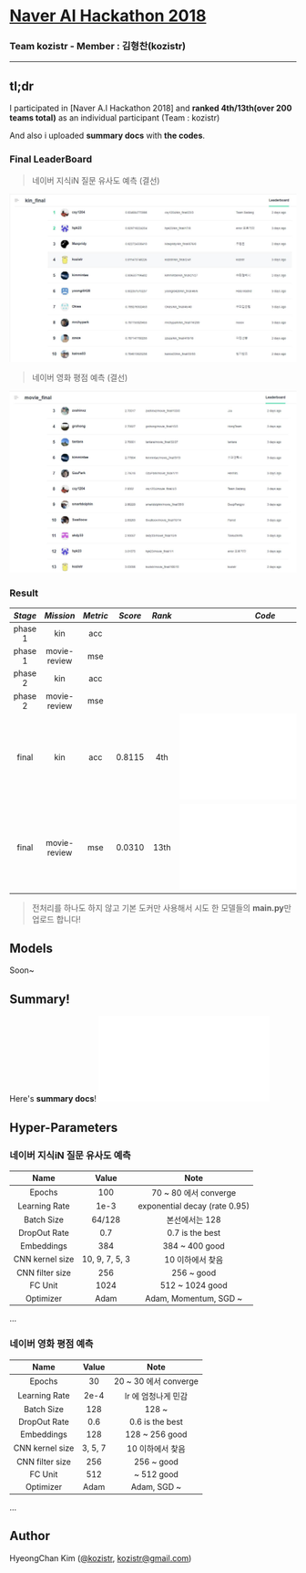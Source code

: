 # [Naver AI Hackathon 2018](https://github.com/naver/ai-hackathon-2018)

### **Team kozistr - Member : 김형찬(kozistr)**

---

## tl;dr

I participated in [Naver A.I Hackathon 2018] and 
**ranked 4th/13th(over 200 teams total)** as an individual participant (Team : kozistr)

And also i uploaded **summary docs** with **the codes**.

### Final LeaderBoard

> 네이버 지식iN 질문 유사도 예측 (결선)

![kin_leaderboard](_images/kin_final_lb.jpg)

> 네이버 영화 평점 예측 (결선)

![movie_leaderboard](_images/movie_final_lb.jpg)

### Result

*Stage* | *Mission*    | *Metric* | *Score* | *Rank* | *Code*
:-----: | :----------: | :------: | :-----: | :----: | :------:
phase 1 | kin          | acc      |         |        |
phase 1 | movie-review | mse      |         |        |
phase 2 | kin          | acc      |         |        |
phase 2 | movie-review | mse      |         |        |
 final  | kin          | acc      | 0.8115  | 4th    | ![code](kin/main.py)
 final  | movie-review | mse      | 0.0310  | 13th   | ![code](movie-review/main.py)

> 전처리를 하나도 하지 않고 기본 도커만 사용해서 시도 한 모델들의 **main.py**만 업로드 합니다!

## Models

Soon~

## Summary!

Here's **summary docs**! ![Summary](_refs/kozistr-naver_ai_hackathon_2018_report.pdf)

## Hyper-Parameters

### 네이버 지식iN 질문 유사도 예측

|           Name            |   Value        |          Note                 |
| :-----------------------: | :------------: | :---------------------------: |
|          Epochs           |      100       | 70 ~ 80 에서 converge          |
|       Learning Rate       |      1e-3      | exponential decay (rate 0.95) |
|        Batch Size         |     64/128     | 본선에서는 128                  |
|       DropOut Rate        |      0.7       | 0.7 is the best               |
|        Embeddings         |      384       | 384 ~ 400 good                |
|      CNN kernel size      | 10, 9, 7, 5, 3 | 10 이하에서 찾음                |
|      CNN filter size      |      256       | 256 ~ good                    |
|         FC Unit           |     1024       | 512 ~ 1024 good               |
|        Optimizer          |     Adam       | Adam, Momentum, SGD ~         |
...

### 네이버 영화 평점 예측

|           Name            |   Value        |          Note                 |
| :-----------------------: | :------------: | :---------------------------: |
|          Epochs           |      30        | 20 ~ 30 에서 converge          |
|       Learning Rate       |     2e-4       | lr 에 엄청나게 민감             |
|        Batch Size         |      128       | 128 ~                         |
|       DropOut Rate        |      0.6       | 0.6 is the best               |
|        Embeddings         |      128       | 128 ~ 256 good                |
|      CNN kernel size      |    3, 5, 7     | 10 이하에서 찾음                |
|      CNN filter size      |      256       | 256 ~ good                    |
|         FC Unit           |      512       | ~ 512 good                    |
|        Optimizer          |     Adam       | Adam, SGD ~                   |
...

## Author

HyeongChan Kim ([@kozistr](http://kozistr.tech), kozistr@gmail.com)
